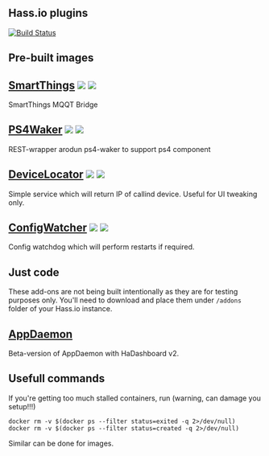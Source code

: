 ## Hass.io plugins

[![Build Status](https://travis-ci.org/vkorn/hassio-addons.svg?branch=master)](https://travis-ci.org/vkorn/hassio-addons)

## Pre-built images

## [SmartThings](https://github.com/vkorn/hassio-addons/tree/master/smartthings) [![](https://images.microbadger.com/badges/version/vkorn/armhf-smartthings.svg)](https://microbadger.com/images/vkorn/armhf-smartthings "Get your own version badge on microbadger.com") [![](https://images.microbadger.com/badges/image/vkorn/armhf-smartthings.svg)](https://microbadger.com/images/vkorn/armhf-smartthings "Get your own image badge on microbadger.com")

SmartThings MQQT Bridge

## [PS4Waker](https://github.com/vkorn/hassio-addons/tree/master/ps4waker) [![](https://images.microbadger.com/badges/version/vkorn/armhf-ps4waker.svg)](https://microbadger.com/images/vkorn/armhf-ps4waker "Get your own version badge on microbadger.com") [![](https://images.microbadger.com/badges/image/vkorn/armhf-ps4waker.svg)](https://microbadger.com/images/vkorn/armhf-ps4waker "Get your own image badge on microbadger.com")

REST-wrapper arodun ps4-waker to support ps4 component

## [DeviceLocator](https://github.com/vkorn/hassio-addons/tree/master/devicelocator) [![](https://images.microbadger.com/badges/version/vkorn/armhf-devicelocator.svg)](https://microbadger.com/images/vkorn/armhf-devicelocator "Get your own version badge on microbadger.com") [![](https://images.microbadger.com/badges/image/vkorn/armhf-devicelocator.svg)](https://microbadger.com/images/vkorn/armhf-devicelocator "Get your own image badge on microbadger.com")

Simple service which will return IP of callind device. Useful for UI tweaking only.


## [ConfigWatcher](https://github.com/vkorn/hassio-addons/tree/master/configwatcher) [![](https://images.microbadger.com/badges/version/vkorn/armhf-configwatcher.svg)](https://microbadger.com/images/vkorn/armhf-configwatcher "Get your own version badge on microbadger.com") [![](https://images.microbadger.com/badges/image/vkorn/armhf-configwatcher.svg)](https://microbadger.com/images/vkorn/armhf-configwatcher "Get your own image badge on microbadger.com")

Config watchdog which will perform restarts if required. 

## Just code

These add-ons are not being built intentionally as they are for testing purposes only. You'll need to download and place them under `/addons` folder of your Hass.io instance. 

## [AppDaemon](https://github.com/vkorn/hassio-addons/tree/master/appdaemon)

Beta-version of AppDaemon with HaDashboard v2.

## Usefull commands

If you're getting too much stalled containers, run (warning, can damage you setup!!!)

```
docker rm -v $(docker ps --filter status=exited -q 2>/dev/null)
docker rm -v $(docker ps --filter status=created -q 2>/dev/null)
```
Similar can be done for images.
